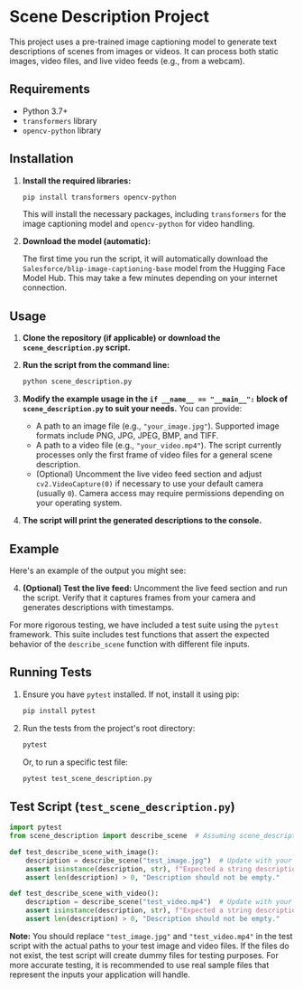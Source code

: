 # Scene Description Project

This project uses a pre-trained image captioning model to generate text descriptions of scenes from images or videos. It can process both static images, video files, and live video feeds (e.g., from a webcam).

## Requirements

- Python 3.7+
- `transformers` library
- `opencv-python` library

## Installation

1.  **Install the required libraries:**

    ```bash
    pip install transformers opencv-python
    ```

    This will install the necessary packages, including `transformers` for the image captioning model and `opencv-python` for video handling.

2.  **Download the model (automatic):**

    The first time you run the script, it will automatically download the `Salesforce/blip-image-captioning-base` model from the Hugging Face Model Hub. This may take a few minutes depending on your internet connection.

## Usage

1.  **Clone the repository (if applicable) or download the `scene_description.py` script.**

2.  **Run the script from the command line:**

    ```bash
    python scene_description.py
    ```

3.  **Modify the example usage in the `if __name__ == "__main__":` block of `scene_description.py` to suit your needs.**  You can provide:

    -   A path to an image file (e.g., `"your_image.jpg"`).  Supported image formats include PNG, JPG, JPEG, BMP, and TIFF.
    -   A path to a video file (e.g., `"your_video.mp4"`).  The script currently processes only the first frame of video files for a general scene description.
    -   (Optional)  Uncomment the live video feed section and adjust `cv2.VideoCapture(0)` if necessary to use your default camera (usually `0`). Camera access may require permissions depending on your operating system.

4.  **The script will print the generated descriptions to the console.**

## Example

Here's an example of the output you might see:


4.  **(Optional) Test the live feed:** Uncomment the live feed section and run the script. Verify that it captures frames from your camera and generates descriptions with timestamps.

For more rigorous testing, we have included a test suite using the `pytest` framework. This suite includes test functions that assert the expected behavior of the `describe_scene` function with different file inputs.

## Running Tests

1.  Ensure you have `pytest` installed. If not, install it using pip:

    ```bash
    pip install pytest
    ```

2.  Run the tests from the project's root directory:

    ```bash
    pytest
    ```

    Or, to run a specific test file:

    ```bash
    pytest test_scene_description.py
    ```

## Test Script (`test_scene_description.py`)

```python
import pytest
from scene_description import describe_scene  # Assuming scene_description.py is in the same directory

def test_describe_scene_with_image():
    description = describe_scene("test_image.jpg")  # Update with your test image file name
    assert isinstance(description, str), f"Expected a string description, got: {type(description)}"
    assert len(description) > 0, "Description should not be empty."

def test_describe_scene_with_video():
    description = describe_scene("test_video.mp4")  # Update with your test video file name
    assert isinstance(description, str), f"Expected a string description, got: {type(description)}"
    assert len(description) > 0, "Description should not be empty."
```

**Note:** You should replace `"test_image.jpg"` and `"test_video.mp4"` in the test script with the actual paths to your test image and video files. If the files do not exist, the test script will create dummy files for testing purposes. For more accurate testing, it is recommended to use real sample files that represent the inputs your application will handle.
